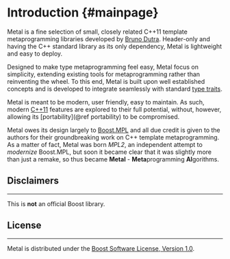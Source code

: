 # Introduction {#mainpage}

Metal is a fine selection of small, closely related C++11 template
metaprogramming libraries developed by [Bruno Dutra][brunocodutra].
Header-only and having the C++ standard library as its only dependency,
Metal is lightweight and easy to deploy.

Designed to make type metaprogramming feel easy, Metal focus on simplicity,
extending existing tools for metaprogramming rather than reinventing the wheel.
To this end, Metal is built upon well established concepts and is developed to
integrate seamlessly with standard [type traits].

Metal is meant to be modern, user friendly, easy to maintain. As
such, modern [C++11] features are explored to their full potential, without,
however, allowing its [portability](@ref portability) to be compromised.

Metal owes its design largely to [Boost.MPL] and all due credit is given to the
authors for their groundbreaking work on C++ template metaprogramming.
As a matter of fact, Metal was born *MPL2*,
an independent attempt to *modernize* Boost.MPL, but
soon it became clear that it was slightly more than just a remake,
so thus became **Metal** - <b>Meta</b>programming
<b>Al</b>gorithms.

## Disclaimers

--------------------------------------------------------------------------------

This is **not** an official Boost library.

## License

--------------------------------------------------------------------------------

Metal is distributed under the
[Boost Software License, Version 1.0][boost.license].

[brunocodutra]:     https://github.com/brunocodutra
[C++11]:            http://en.wikipedia.org/wiki/C%2B%2B11
[type traits]:      http://en.cppreference.com/w/cpp/header/type_traits
[boost.license]:    http://boost.org/LICENSE_1_0.txt
[Boost.MPL]:        http://www.boost.org/doc/libs/1_58_0/libs/mpl/doc/
